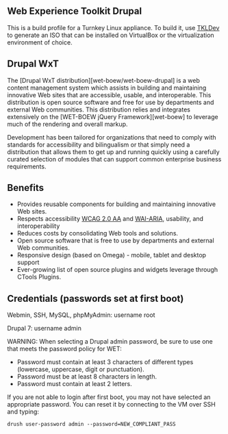 ## Web Experience Toolkit Drupal

This is a build profile for a Turnkey Linux appliance.  To build it, use [TKLDev](https://github.com/turnkeylinux-apps/tkldev) to generate an ISO that can be installed on VirtualBox or the virtualization environment of choice.

## Drupal WxT

The [Drupal WxT distribution][wet-boew/wet-boew-drupal] is a web content management system which assists in building and maintaining innovative Web sites that are accessible, usable, and interoperable. This distribution is open source software and free for use by departments and external Web communities. This distribution relies and integrates extensively on the [WET-BOEW jQuery Framework][wet-boew] to leverage much of the rendering and overall markup.

Development has been tailored for organizations that need to comply with standards for accessibility and bilingualism or that simply need a distribution that allows them to get up and running quickly using a carefully curated selection of modules that can support common enterprise business requirements.


## Benefits
* Provides reusable components for building and maintaining innovative Web sites.
* Respects accessibility [WCAG 2.0 AA](http://www.w3.org/TR/WCAG20/) and [WAI-ARIA](http://www.w3.org/TR/wai-aria/), usability, and interoperability
* Reduces costs by consolidating Web tools and solutions.
* Open source software that is free to use by departments and external Web communities.
* Responsive design (based on Omega) - mobile, tablet and desktop support
* Ever-growing list of open source plugins and widgets leverage through CTools Plugins.

## Credentials (passwords set at first boot)

Webmin, SSH, MySQL, phpMyAdmin: username root

Drupal 7: username admin

WARNING: When selecting a Drupal admin password, be sure to use one that meets the password policy for WET:

* Password must contain at least 3 characters of different types (lowercase, uppercase, digit or punctuation).
* Password must be at least 8 characters in length.
* Password must contain at least 2 letters.

If you are not able to login after first boot, you may not have selected an appropriate password.  You can reset it by connecting to the VM over SSH and typing:

`drush user-password admin --password=NEW_COMPLIANT_PASS`